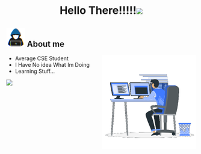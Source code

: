 <h1 align="center">Hello There!!!!!</b><img src="https://media.giphy.com/media/hvRJCLFzcasrR4ia7z/giphy.gif" width="35"></h1>

	
## <picture><img src = "https://github.com/0xAbdulKhalid/0xAbdulKhalid/raw/main/assets/mdImages/about_me.gif" width = 50px></picture> **About me**

<picture> <img align="right" src="https://github.com/0xAbdulKhalid/0xAbdulKhalid/raw/main/assets/mdImages/Right_Side.gif" width = 250px></picture>

- Average CSE Student
- I Have No idea What Im Doing
- Learning Stuff...


<img src="https://user-images.githubusercontent.com/73097560/115834477-dbab4500-a447-11eb-908a-139a6edaec5c.gif">
